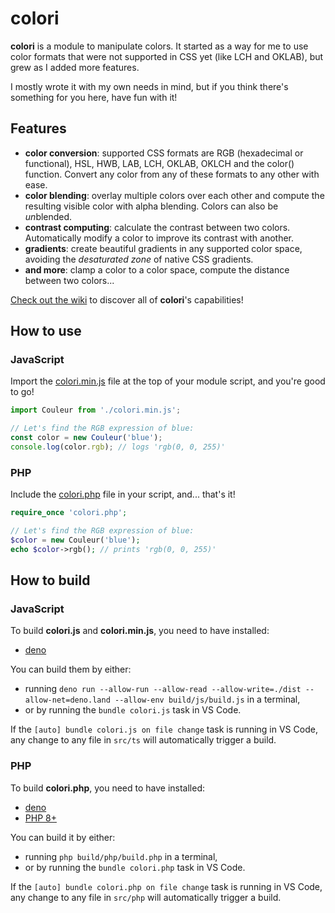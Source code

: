 # colori

**colori** is a module to manipulate colors. It started as a way for me to use color formats that were not supported in CSS yet (like LCH and OKLAB), but grew as I added more features.

I mostly wrote it with my own needs in mind, but if you think there's something for you here, have fun with it!

## Features

- **color conversion**: supported CSS formats are RGB (hexadecimal or functional), HSL, HWB, LAB, LCH, OKLAB, OKLCH and the color() function. Convert any color from any of these formats to any other with ease.
- **color blending**: overlay multiple colors over each other and compute the resulting visible color with alpha blending. Colors can also be *un*blended.
- **contrast computing**: calculate the contrast between two colors. Automatically modify a color to improve its contrast with another.
- **gradients**: create beautiful gradients in any supported color space, avoiding the *desaturated zone* of native CSS gradients.
- **and more**: clamp a color to a color space, compute the distance between two colors...

[Check out the wiki](https://github.com/Remiscan/colori/wiki) to discover all of **colori**'s capabilities!

## How to use

### JavaScript

Import the [colori.min.js](https://github.com/Remiscan/colori/releases/latest/download/colori.min.js) file at the top of your module script, and you're good to go!

```javascript
import Couleur from './colori.min.js';

// Let's find the RGB expression of blue:
const color = new Couleur('blue');
console.log(color.rgb); // logs 'rgb(0, 0, 255)'
```

### PHP

Include the [colori.php](https://github.com/Remiscan/colori/releases/latest/download/colori.php) file in your script, and... that's it!

```php
require_once 'colori.php';

// Let's find the RGB expression of blue:
$color = new Couleur('blue');
echo $color->rgb(); // prints 'rgb(0, 0, 255)'
```

## How to build

### JavaScript

To build **colori.js** and **colori.min.js**, you need to have installed:
- [deno](https://deno.land/#installation)

You can build them by either:
- running `deno run --allow-run --allow-read --allow-write=./dist --allow-net=deno.land --allow-env build/js/build.js` in a terminal,
- or by running the `bundle colori.js` task in VS Code.

If the `[auto] bundle colori.js on file change` task is running in VS Code, any change to any file in `src/ts` will automatically trigger a build.

### PHP

To build **colori.php**, you need to have installed:
- [deno](https://deno.land/#installation)
- [PHP 8+](https://www.php.net/downloads)

You can build it by either:
- running `php build/php/build.php` in a terminal,
- or by running the `bundle colori.php` task in VS Code.

If the `[auto] bundle colori.php on file change` task is running in VS Code, any change to any file in `src/php` will automatically trigger a build.